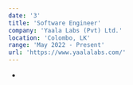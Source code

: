 ```yaml
---
date: '3'
title: 'Software Engineer'
company: 'Yaala Labs (Pvt) Ltd.'
location: 'Colombo, LK'
range: 'May 2022 - Present'
url: 'https://www.yaalalabs.com/'
---
```


- 
